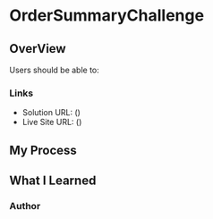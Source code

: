 # OrderSummaryChallenge

## OverView


Users should be able to:
 

### Links

- Solution URL: ()
- Live Site URL: ()

## My Process


## What I Learned


### Author
